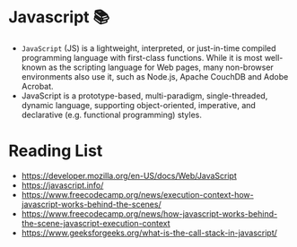 # Javascript :books:
- `JavaScript` (JS) is a lightweight, interpreted, or just-in-time compiled programming language with first-class functions. While it is most well-known as the scripting language for Web pages, many non-browser environments also use it, such as Node.js, Apache CouchDB and Adobe Acrobat. 
- JavaScript is a prototype-based, multi-paradigm, single-threaded, dynamic language, supporting object-oriented, imperative, and declarative (e.g. functional programming) styles.

# Reading List
- https://developer.mozilla.org/en-US/docs/Web/JavaScript
- https://javascript.info/
- https://www.freecodecamp.org/news/execution-context-how-javascript-works-behind-the-scenes/
- https://www.freecodecamp.org/news/how-javascript-works-behind-the-scene-javascript-execution-context
- https://www.geeksforgeeks.org/what-is-the-call-stack-in-javascript/